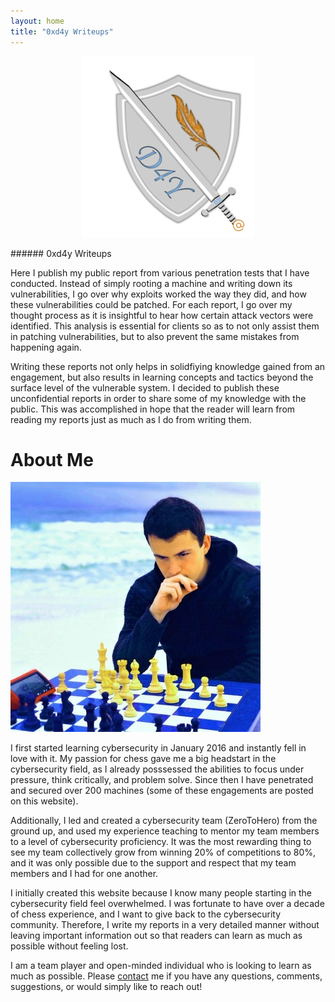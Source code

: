 ```yaml
---
layout: home
title: "0xd4y Writeups"
---
```


<p align="center">
<img src="images/0xd4y-logo-gray-small.png" alt="hi" class="inline"/>
</p>
###### 0xd4y Writeups

Here I publish my public report from various penetration tests that I have conducted. Instead of simply rooting a machine and writing down its vulnerabilities, I go over why exploits worked the way they did, and how these vulnerabilities could be patched. For each report, I go over my thought process as it is insightful to hear how certain attack vectors were identified. This analysis is essential for clients so as to not only assist them in patching vulnerabilities, but to also prevent the same mistakes from happening again. 

Writing these reports not only helps in solidfiying knowledge gained from an engagement, but also results in learning concepts and tactics beyond the surface level of the vulnerable system. I decided to publish these unconfidential reports in order to share some of my knowledge with the public. This was accomplished in hope that the reader will learn from reading my reports just as much as I do from writing them.  

# About Me

![Beach Chess](images/beach_chess_smaller.jpg#center)

I first started learning cybersecurity in January 2016 and instantly fell in love with it. My passion for chess gave me a big headstart in the cybersecurity field, as I already posssessed the abilities to focus under pressure, think critically, and problem solve. Since then I have penetrated and secured over 200 machines (some of these engagements are posted on this website). 

Additionally, I led and created a cybersecurity team (ZeroToHero) from the ground up, and used my experience teaching to mentor my team members to a level of cybersecurity proficiency. It was the most rewarding thing to see my team collectively grow from winning 20% of competitions to 80%, and it was only possible due to the support and respect that my team members and I had for one another. 

I initially created this website because I know many people starting in the cybersecurity field feel overwhelmed. I was fortunate to have over a decade of chess experience, and I want to give back to the cybersecurity community. Therefore, I write my reports in a very detailed manner without leaving important information out so that readers can learn as much as possible without feeling lost. 

I am a team player and open-minded individual who is looking to learn as much as possible. Please <a href="https://0xd4y.github.io/Writeups/Contact/">contact</a> me if you have any questions, comments, suggestions, or would simply like to reach out!
